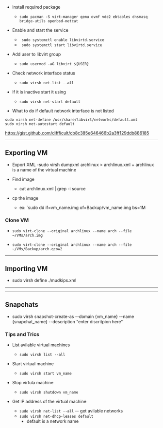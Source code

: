 * Install required package
	- `sudo pacman -S virt-manager qemu ovmf vde2 ebtables dnsmasq bridge-utils openbsd-netcat`

* Enable and start the service
	- ` sudo systemctl enable libvirtd.service`
	- ` sudo systemctl start libvirtd.service`

* Add user to libvirt group
	- `sudo usermod -aG libvirt ${USER}`

* Check network interface status
	- `sudo virsh net-list --all`

* If it is inactive start it using
	-  `sudo virsh net-start default`


* What to do if default network interface is not listed

```
sudo virsh net-define /usr/share/libvirt/networks/default.xml
sudo virsh net-autostart default 
```


https://gist.github.com/diffficult/cb8c385e646466b2a3ff129ddb886185

*** 

## Exporting VM

* Export XML
	-sudo virsh dumpxml archlinux > archlinux.xml
		+ archlinux is a name of the virtual machine

* Find image 
	- cat archlinux.xml | grep  -i source

* cp the image
	- ex: `sudo dd if=vm_name.img of=Backup/vm_name.img bs=1M

### Clone VM 

* `sudo virt-clone --original archlinux --name arch --file ~/VMs/arch.img`

* `sudo virt-clone --original archlinux --name arch --file ~/VMs/Backup/arch.qcow2`

***

## Importing VM

* sudo virsh define ./mudkips.xml

***

*** 

## Snapchats 

* sudo virsh snapshot-create-as --domain {vm_name} --name {snapchat_name} --description "enter discritpion here"

### Tips and Trics

* List avilable virtual machines
	- `sudo virsh list --all`

* Start virtual machine 
	- `sudo virsh start vm_name`

* Stop virtula machine
	- `sudo virsh shutdown vm_name`

* Get IP address of the virtual machine
	- `sudo virsh net-list --all` -- get avilable networks
	-  `sudo virsh net-dhcp-leases default`
		+ default is a network name

